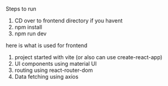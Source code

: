 Steps to run

1. CD over to frontend directory if you havent
2. npm install
3. npm run dev

here is what is used for frontend

1. project started with vite (or also can use create-react-app)
2. UI components using material UI
3. routing using react-router-dom
4. Data fetching using axios
